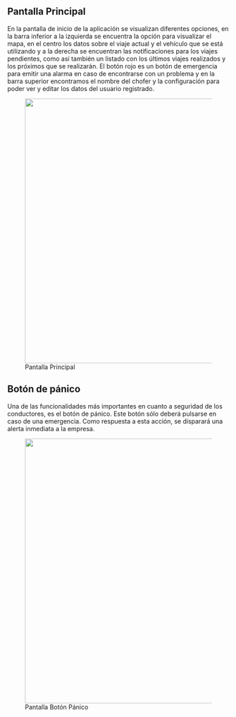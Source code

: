 ## Pantalla Principal 

En la pantalla de inicio de la aplicación se visualizan diferentes opciones, en la barra inferior a la izquierda se encuentra la opción para visualizar el mapa, en el centro los datos sobre el viaje actual y el vehículo que se está utilizando y a la derecha se encuentran las notificaciones para los viajes pendientes, como así también un listado con los últimos viajes realizados y los próximos que se realizarán. El botón rojo es un botón de emergencia para emitir una alarma en caso de encontrarse con un problema y en la barra superior encontramos el nombre del chofer y la configuración para poder ver y editar los datos del usuario registrado.

<figure>
    <a href="https://i.imgur.com/UCz9AO1.png" target="_blank">
        <img src="https://i.imgur.com/UCz9AO1.png" height="600"/>
    </a>
    <figcaption>Pantalla Principal</figcaption>
</figure>

## Botón de pánico

Una de las funcionalidades más importantes en cuanto a seguridad de los conductores, es el botón de pánico. Este botón sólo deberá pulsarse en caso de una emergencia. Como respuesta a esta acción, se disparará una alerta inmediata a la empresa.

<figure>
    <a href="https://i.imgur.com/r6RO9qR.png" target="_blank">
        <img src="https://i.imgur.com/r6RO9qR.png" height="600"/>
    </a>
    <figcaption>Pantalla Botón Pánico</figcaption>
</figure>